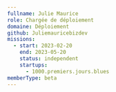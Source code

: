 ```yaml
---
fullname: Julie Maurice
role: Chargée de déploiement
domaine: Déploiement
github: Juliemauricebizdev
missions:
  - start: 2023-02-20
    end: 2023-05-20
    status: independent
    startups:
      - 1000.premiers.jours.blues
memberType: beta
---
```

